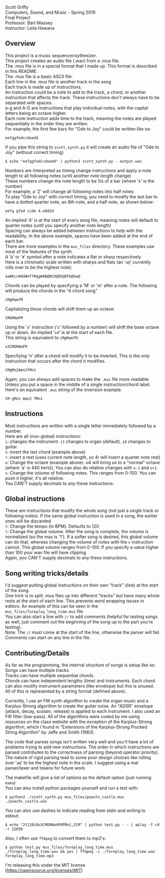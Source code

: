 Scott Griffy  
Computers, Sound, and Music - Spring 2019  
Final Project  
Professor: Bart Massey  
Instructor: Leila Hawana  
  
## Overview ##
This project is a music sequencer/sythesizer.  
This project creates an audio file (.wav) from a .mus file.  
The .mus file is in a special format that I made up. This format is described in this README.  
The .mus file is a basic ASCII file.  
Each line in the .mus file is another track in the song  
Each track is made up of instructions.  
An instruction could be a note to add to the track, a chord, or another instruction that affects the track. These instructions don't always have to be separated with spaces.  
a-g and A-G are instructions that play individual notes, with the capital letters being an octave higher.  
Each note instruction adds time to the track, meaning the notes are played sequentially in the order they are written.  
For example, the first few bars for "Ode to Joy" could be written like so:  

    eefggfedccdeedd

If you pipe this string to `scott_synth.py` it will create an audio file of "Ode to Joy" (without correct timing)  

    $ echo "eefggfedccdeedd" | python3 scott_synth.py - output.wav

Numbers are interpreted as timing change instructions and apply a note length to all following notes (until another note length change)  
These numbers change the note length to be 1/x of a bar (where 'x' is the number)  
For example, a '2' will change all following notes into half notes  
To play "Ode to Joy" with correct timing, you need to modify the last bar to have a dotted quarter note, an 8th note, and a half note, as shown below:  

    eefg gfed ccde 4.e8d2d

An implied '4' is at the start of every song file, meaning notes will default to quarter notes (until you specify another note length)  
Spacing can always be added between instructions to help with the readability. In the above example, spaces have been added at the end of each bar.  
There are more examples in the `mus_files` directory. These examples use most of the features of the synth.  
A '`@`' or '`#`' symbol after a note indicates a flat or sharp respectively  
Here is a chromatic scale written with sharps and flats (an '`a@`' currently rolls over to be the highest note):  

    aa#bcc#dd#eff#gg#AB@BCD@DE@EFG@Ga@

Chords can be played by specifying a 'M' or 'm' after a note. The following will produce the chords in the "4 chord song"  

    cMgMamfM

Capitalizing these chords will shift them up an octave:  

    CMGMAmFM

Using the '`o`' instruction ('`o`' followed by a number) will shift the base octave up or down. An implied '`o4`' is at the start of each file.  
This string is equivalent to `cMgMamfM`:  

    o3CMGMAmFM

Specifying 'n' after a chord will modify it to be inverted. This is the only instruction that occurs after the chord it modifies.  

    CMgMn2Amn2fMn1

Again, you can always add spaces to make the `.mus` file more readable. Unless you put a space in the middle of a single instruction/chord label.  
Here's an equivalent `.mus` string of the inversion example.  

    CM gMn2 Amn2 fMn1

## Instructions ##
Most instructions are written with a single letter immediately followed by a number.  
Here are all (non-global) instructions:  
`i`: changes the instrument. `i1` changes to organ (default). `i0` changes to guitar.  
`n`: invert the last chord (example above)  
`r`: insert a rest (uses current note length, so 4r will insert a quarter note rest)  
`o`: Change the octave (example above). o4 will bring us to a "normal" octave (where 'a' is 440 hertz). You can also do relative changes with `o-1` and `o+1`.  
`v`: Change the volume of following notes. This ranges from 0-100. You can push it higher, it's all relative.  
You CAN'T supply decimals to any these instructions.  
## Global instructions ##
These are instructions that modify the whole song (not just a single track or following notes). If the same global instruction is used in a song, the earlier ones will be discarded.  
`t`: Change the tempo (in BPM). Defaults to 120  
`l`: Change the global volume. After the song is complete, the volume is normalized (so the max is '1'). If a softer song is desired, this global volume can do that, whereas changing the volume of notes with the `v` instruction cannot. This global volume ranges from 0-100. If you specify a value higher than 100 your wav file will have clipping.  
Again, you CAN'T supply decimals to any these instructions.  

## Song writing tricks/details ##
I'd suggest putting global instructions on their own "track" (line) at the start of the song.  
One trick is to split .mus files up into different "tracks" but have many whole rests at the start of each line. This prevents word wrapping issues in editors. An example of this can be seen in the `mus_files/foreplay_long_time.mus` file  
You can also start a line with `//` to add comments (helpful for testing songs as well, just comment out the beginning of the song up to the part you're testing).  
Note: The `//` must come at the start of the line, otherwise the parser will fail. Comments can start on any line in the file.  

## Contributing/Details ##
As far as the programming, the internal structure of songs is setup like so:  
Songs can have multiple tracks.  
Tracks can have multiple sequential chords.  
Chords can have independent lengths (time) and instruments. Each chord can also modify instrument parameters (like envelope) but this is unused.  
All of this is represented by a string format (defined above).  

Currently, I use an FM synth algorithm to create the organ music and a Karplus-Strong algorithm to create the guitar noise. An "ADSR" envelope (attack, decay, sustain, release) is applied to each instrument. I also used an FIR filter (low-pass). All of the algorithms were coded by me using resources on the class website with the exception of the Karplus-Strong algorithm, which I found in "Extensions of the Karplus-Strong Plucked String Algorithm" by Jaffe and Smith (1983).

The code that parses songs isn't written very well and you'll have a lot of problems trying to add new instructions. The order in which instructions are parsed contributes to the correctness of parsing (beyond operator priority). The nature of rigid parsing lead to some poor design choices like rolling over '`a@`' to be the highest note in the scale. I suggest using a real parser/lexer and tokens for future work.  

The makefile will give a list of options as the default option (just running `make`)  
You can also install python packages yourself and run a test with:  

    $ python3 ./scott_synth.py mus_files/peachs_castle.mus ./peachs_castle.wav

You can also use dashes to indicate reading from stdin and writing to stdout:

    $ echo "2t120i0o3CMGMAm4FMfMn1,2CM" | python test.py - - | aplay -f cd -r 22050

Also, I often use `ffmpeg` to convert them to mp3's:

    $ python test.py mus_files/foreplay_long_time.mus ./foreplay_long_time.wav && yes | ffmpeg -i ./foreplay_long_time.wav foreplay_long_time.mp3

I'm releasing this under the MIT license (https://opensource.org/licenses/MIT)
